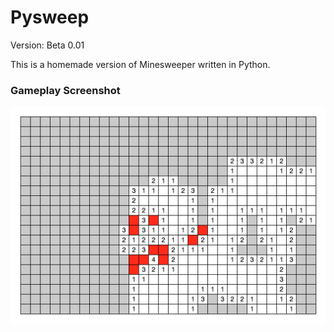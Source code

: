 Pysweep
=======
Version: Beta 0.01

This is a homemade version of Minesweeper written in Python.

### Gameplay Screenshot
![Alt text](docs/gameplay.png "Pysweep Gameplay")
